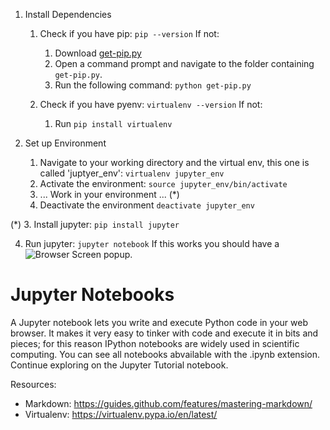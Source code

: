 1. Install Dependencies
	1. Check if you have pip: `pip --version` 
	If not:
		1. Download [get-pip.py](https://bootstrap.pypa.io/get-pip.py)
		2. Open a command prompt and navigate to the folder containing `get-pip.py`.
		3. Run the following command: `python get-pip.py`

	2. Check if you have pyenv: `virtualenv --version` 
	If not:
	   1. Run `pip install virtualenv`

2. Set up Environment
     1. Navigate to your working directory and the virtual env, this one is called 'juptyer_env': `virtualenv jupyter_env`
     2. Activate the environment: `source jupyter_env/bin/activate`
     3. ... Work in your environment ... (*)
     4. Deactivate the environment `deactivate jupyter_env`
     
(*) 3. Install jupyter: `pip install jupyter`

4. Run jupyter: `jupyter notebook`
If this works you should have a ![Browser Screen](/images/localhost_img_1.png) popup. 

# Jupyter Notebooks
A Jupyter notebook lets you write and execute Python code in your web browser. It makes it very easy to tinker with code and execute it in bits and pieces; for this reason IPython notebooks are widely used in scientific computing.
You can see all notebooks abvailable with the .ipynb extension. Continue exploring on the Jupyter Tutorial notebook. 

Resources: 
* Markdown: https://guides.github.com/features/mastering-markdown/
* Virtualenv: https://virtualenv.pypa.io/en/latest/
